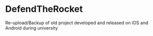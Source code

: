 # DefendTheRocket
 
Re-upload/Backup of old project developed and released on iOS and Android during university
